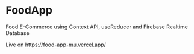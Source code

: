 # FoodApp
Food E-Commerce using Context API, useReducer and Firebase Realtime Database

Live on https://food-app-mu.vercel.app/
